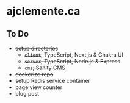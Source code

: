 # ajclemente.ca

## To Do

- ~~setup directories~~
  - ~~`client`; TypeScript, Next.js & Chakra UI~~
  - ~~`server`; TypeScript, Node.js & Express~~
  - ~~`cms`; Sanity CMS~~
- ~~dockerize repo~~
- setup Redis service container
- page view counter
- blog post